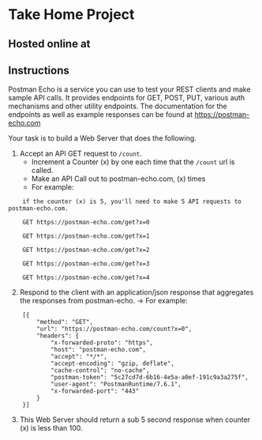 # Take Home Project

## Hosted online at <TBD>

## Instructions

Postman Echo is a service you can use to test your REST clients and make sample API calls. It provides endpoints for GET, POST, PUT, various auth mechanisms and other utility endpoints.
The documentation for the endpoints as well as example responses can be found at https://postman-echo.com

Your task is to build a Web Server that does the following.
1. Accept an API GET request to `/count`.
    - Increment a Counter (x) by one each time that the `/count` url is called.
    - Make an API Call out to postman-echo.com, (x) times
    - For example:
```
    if the counter (x) is 5, you'll need to make 5 API requests to postman-echo.com.

    GET https://postman-echo.com/get?x=0

    GET https://postman-echo.com/get?x=1

    GET https://postman-echo.com/get?x=2

    GET https://postman-echo.com/get?x=3

    GET https://postman-echo.com/get?x=4
```

2. Respond to the client with an application/json response that aggregates the responses from postman-echo.
    -> For example:
```
    [{
        "method": "GET",
        "url": "https://postman-echo.com/count?x=0",
        "headers": {
            "x-forwarded-proto": "https",
            "host": "postman-echo.com",
            "accept": "*/*",
            "accept-encoding": "gzip, deflate",
            "cache-control": "no-cache",
            "postman-token": "5c27cd7d-6b16-4e5a-a0ef-191c9a3a275f",
            "user-agent": "PostmanRuntime/7.6.1",
            "x-forwarded-port": "443"
        }
    }]
```
3. This Web Server should return a sub 5 second response when counter (x) is less than 100.
